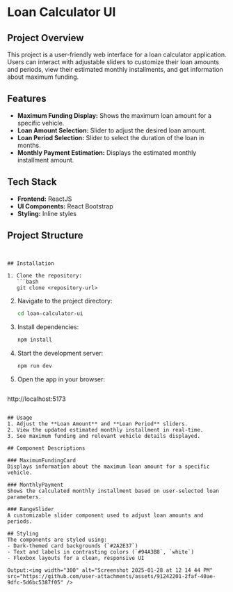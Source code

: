 
# Loan Calculator UI

## Project Overview
This project is a user-friendly web interface for a loan calculator application. Users can interact with adjustable sliders to customize their loan amounts and periods, view their estimated monthly installments, and get information about maximum funding.

## Features
- **Maximum Funding Display:** Shows the maximum loan amount for a specific vehicle.
- **Loan Amount Selection:** Slider to adjust the desired loan amount.
- **Loan Period Selection:** Slider to select the duration of the loan in months.
- **Monthly Payment Estimation:** Displays the estimated monthly installment amount.

## Tech Stack
- **Frontend:** ReactJS
- **UI Components:** React Bootstrap
- **Styling:** Inline styles

## Project Structure
```


## Installation

1. Clone the repository:
   ```bash
   git clone <repository-url>
   ```

2. Navigate to the project directory:
   ```bash
   cd loan-calculator-ui
   ```

3. Install dependencies:
   ```bash
   npm install
   ```

4. Start the development server:
   ```bash
   npm run dev
   ```

5. Open the app in your browser:
   ```
http://localhost:5173
   ```

## Usage
1. Adjust the **Loan Amount** and **Loan Period** sliders.
2. View the updated estimated monthly installment in real-time.
3. See maximum funding and relevant vehicle details displayed.

## Component Descriptions

### MaximumFundingCard
Displays information about the maximum loan amount for a specific vehicle.

### MonthlyPayment
Shows the calculated monthly installment based on user-selected loan parameters.

### RangeSlider
A customizable slider component used to adjust loan amounts and periods.

## Styling
The components are styled using:
- Dark-themed card backgrounds (`#2A2E37`)
- Text and labels in contrasting colors (`#94A3B8`, `white`)
- Flexbox layouts for a clean, responsive UI

Output:<img width="300" alt="Screenshot 2025-01-28 at 12 14 44 PM" src="https://github.com/user-attachments/assets/91242201-2faf-40ae-9dfc-5d6bc5387f05" />




